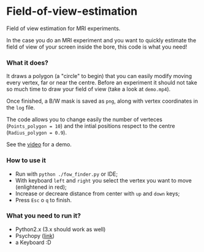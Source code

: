 # Field-of-view-estimation

Field of view estimation for MRI experiments.

In the case you do an MRI experiment and you want to quickly estimate the field of view of your screen inside the bore, this code is what you need!

### What it does? 

It draws a polygon (a "circle" to begin) that you can easily modify moving every vertex, far or near the centre.
Before an experiment it should not take so much time to draw your field of view (take a look at `demo.mp4`).
 
Once finished, a B/W mask is saved as `png`, along with vertex coordinates in the `log` file.

The code allows you to change easily the number of verteces (`Points_polygon = 10`) and the intial positions respect to the centre (`Radius_polygon = 0.9`).

See the [video](https://github.com/rockNroll87q/Field-of-view-estimation/blob/master/demo.mp4) for a demo.

### How to use it

* Run with `python ./fow_finder.py` or IDE;
* With keyboard `left` and `right` you select the vertex you want to move (enlightened in red);
* Increase or decreare distance from center with `up` and `down` keys;
* Press `Esc` o `q` to finish.


### What you need to run it?

* Python2.x (3.x should work as well) 
* Psychopy ([link](http://www.psychopy.org/))
* a Keyboard :D
